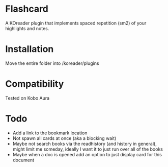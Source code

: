 # Flashcard
A KOreader plugin that implements spaced repetition (sm2) of your highlights and notes.

# Installation
Move the entire folder into /koreader/plugins

# Compatibility
Tested on Kobo Aura

# Todo
* Add a link to the bookmark location
* Not spawn all cards at once (aka a blocking wait)
* Maybe not search books via the readhistory (and history in general), might limit me someday, ideally I want it to just run over all of the books
* Maybe when a doc is opened add an option to just display card for this document
